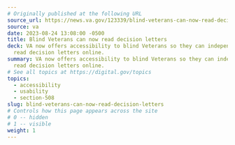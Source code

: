 ```yaml
---
# Originally published at the following URL
source_url: https://news.va.gov/123339/blind-veterans-can-now-read-decision-letters/
source: va
date: 2023-08-24 13:08:00 -0500
title: Blind Veterans can now read decision letters
deck: VA now offers accessibility to blind Veterans so they can independently
  read decision letters online.
summary: VA now offers accessibility to blind Veterans so they can independently
  read decision letters online.
# See all topics at https://digital.gov/topics
topics:
  - accessibility
  - usability
  - section-508
slug: blind-veterans-can-now-read-decision-letters
# Controls how this page appears across the site
# 0 -- hidden
# 1 -- visible
weight: 1
---
```


